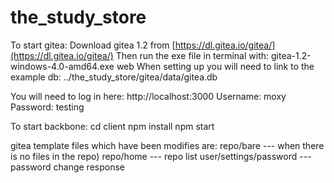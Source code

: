 # the_study_store

To start gitea:
Download gitea 1.2 from [https://dl.gitea.io/gitea/](https://dl.gitea.io/gitea/)
Then run the exe file in terminal with: gitea-1.2-windows-4.0-amd64.exe web
When setting up you will need to link to the example db:
../the_study_store/gitea/data/gitea.db

You will need to log in here: 
http://localhost:3000 
Username: moxy
Password: testing

To start backbone:
cd client
npm install
npm start

gitea template files which have been modifies are:
repo/bare --- when there is no files in the repo)
repo/home --- repo list
user/settings/password --- password change response